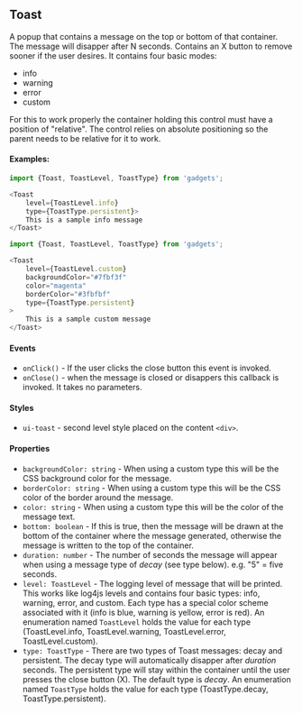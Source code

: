 <a name="module_Toast"></a>

## Toast
A popup that contains a message on the top or bottom of that container.The message will disapper after N seconds.  Contains an X button to removesooner if the user desires.  It contains four basic modes:- info- warning- error- customFor this to work properly the container holding this control must have aposition of "relative".  The control relies on absolute positioning so theparent needs to be relative for it to work.#### Examples:```javascriptimport {Toast, ToastLevel, ToastType} from 'gadgets';<Toast    level={ToastLevel.info}    type={ToastType.persistent}>    This is a sample info message</Toast>``````javascriptimport {Toast, ToastLevel, ToastType} from 'gadgets';<Toast    level={ToastLevel.custom}    backgroundColor="#7fbf3f"    color="magenta"    borderColor="#3fbfbf"    type={ToastType.persistent}>    This is a sample custom message</Toast>```#### Events- `onClick()` - If the user clicks the close button this event is invoked.- `onClose()` - when the message is closed or disappers this callback isinvoked.  It takes no parameters.#### Styles- `ui-toast` - second level style placed on the content `<div>`.#### Properties- `backgroundColor: string` - When using a custom type this will be the CSSbackground color for the message.- `borderColor: string` - When using a custom type this will be the CSScolor of the border around the message.- `color: string` - When using a custom type this will be the color of themessage text.- `bottom: boolean` - If this is true, then the message will be drawn at thebottom of the container where the message generated, otherwise the messageis written to the top of the container.- `duration: number` - The number of seconds the message will appear whenusing a message type of *decay* (see type below). e.g. "5" = five seconds.- `level: ToastLevel` - The logging level of message that will be printed.This works like log4js levels and contains four basic types: info, warning,error, and custom.  Each type has a special color scheme associated with it(info is blue, warning is yellow, error is red).  An enumeration named`ToastLevel` holds the value for each type (ToastLevel.info, ToastLevel.warning,ToastLevel.error, ToastLevel.custom).- `type: ToastType` - There are two types of Toast messages: decay andpersistent.  The decay type will automatically disapper after *duration*seconds.  The persistent type will stay within the container until the userpresses the close button (X).  The default type is *decay*.  An enumerationnamed `ToastType` holds the value for each type (ToastType.decay,ToastType.persistent).

